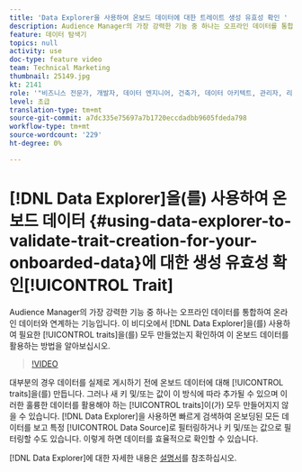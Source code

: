 ```yaml
---
title: 'Data Explorer을 사용하여 온보드 데이터에 대한 트레이트 생성 유효성 확인 '
description: Audience Manager의 가장 강력한 기능 중 하나는 오프라인 데이터를 통합하여 온라인 데이터와 연계하는 기능입니다. 이 비디오에서는 Data Explorer을 사용하여 이 온보드 데이터를 활용하는 데 필요한 모든 트레이트를 만들었는지 확인하는 방법을 알아봅니다.
feature: 데이터 탐색기
topics: null
activity: use
doc-type: feature video
team: Technical Marketing
thumbnail: 25149.jpg
kt: 2141
role: '"비즈니스 전문가, 개발자, 데이터 엔지니어, 건축가, 데이터 아키텍트, 관리자, 리더"'
level: 초급
translation-type: tm+mt
source-git-commit: a7dc335e75697a7b1720eccdadbb9605fdeda798
workflow-type: tm+mt
source-wordcount: '229'
ht-degree: 0%

---
```



# [!DNL Data Explorer]을(를) 사용하여 온보드 데이터 {#using-data-explorer-to-validate-trait-creation-for-your-onboarded-data}에 대한 생성 유효성 확인[!UICONTROL Trait]

Audience Manager의 가장 강력한 기능 중 하나는 오프라인 데이터를 통합하여 온라인 데이터와 연계하는 기능입니다. 이 비디오에서 [!DNL Data Explorer]을(를) 사용하여 필요한 [!UICONTROL traits]을(를) 모두 만들었는지 확인하여 이 온보드 데이터를 활용하는 방법을 알아보십시오.

>[!VIDEO](https://video.tv.adobe.com/v/25149/?quality=12)

대부분의 경우 데이터를 실제로 게시하기 전에 온보드 데이터에 대해 [!UICONTROL traits]을(를) 만듭니다. 그러나 새 키 및/또는 값이 이 방식에 따라 추가될 수 있으며 이러한 훌륭한 데이터를 활용해야 하는 [!UICONTROL traits]이(가) 모두 만들어지지 않을 수 있습니다. [!DNL Data Explorer]을 사용하면 빠르게 검색하여 온보딩된 모든 데이터를 보고 특정 [!UICONTROL Data Source]로 필터링하거나 키 및/또는 값으로 필터링할 수도 있습니다. 이렇게 하면 데이터를 효율적으로 확인할 수 있습니다.

[!DNL Data Explorer]에 대한 자세한 내용은 [설명서](https://experiencecloud.adobe.com/resources/help/en_US/aam/data-explorer.html)를 참조하십시오.